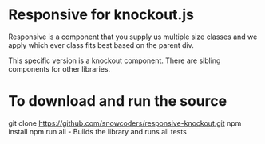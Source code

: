 # Responsive for knockout.js
Responsive is a component that you supply us multiple size classes and we apply which ever class fits best based on the parent div.

This specific version is a knockout component. There are sibling components for other libraries.

# To download and run the source
git clone https://github.com/snowcoders/responsive-knockout.git
npm install
npm run all - Builds the library and runs all tests